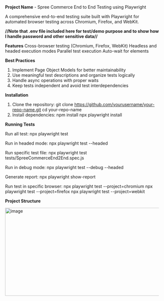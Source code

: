 **Project Name** - Spree Commerce End to End Testing using Playwright


A comprehensive end-to-end testing suite built with Playwright for automated browser testing across Chromium, Firefox, and WebKit.


**//Note that .env file included here for test/demo purpose and to show how I handle password and other sensitive data//**


 **Features**
Cross-browser testing (Chromium, Firefox, WebKit)
Headless and headed execution modes
Parallel test execution
Auto-wait for elements


**Best Practices**
1. Implement Page Object Models for better maintainability
2. Use meaningful test descriptions and organize tests logically
3. Handle async operations with proper waits
4. Keep tests independent and avoid test interdependencies


**Installation**
1. Clone the repository:
    git clone https://github.com/yourusername/your-repo-name.git
    cd your-repo-name
2. Install dependencies:
    npm install
    npx playwright install


**Running Tests**

Run all test: npx playwright test

Run in headed mode: npx playwright test --headed

Run specific test file: npx playwright test tests/SpreeCommerceEnd2End.spec.js

Run in debug mode: npx playwright test --debug --headed

Generate report: npx playwright show-report

Run test in specific browser: 
  npx playwright test --project=chromium
  npx playwright test --project=firefox
  npx playwright test --project=webkit

**Project Structure**


<img width="881" height="288" alt="image" src="https://github.com/user-attachments/assets/8ed246f4-17d1-4e88-860c-54b791bec38b" />

